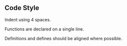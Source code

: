Code Style
------------

Indent using 4 spaces.

Functions are declared on a single line.

Definitions and defines should be aligned where possible.
